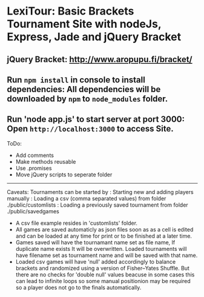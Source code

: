 LexiTour: Basic Brackets Tournament Site with nodeJs, Express, Jade and jQuery Bracket
=======================================================================
jQuery Bracket: http://www.aropupu.fi/bracket/
---
Run `npm install` in console to install dependencies:
All dependencies will be downloaded by `npm` to `node_modules` folder.
---
Run 'node app.js' to start server at port 3000:
Open `http://localhost:3000` to access Site.
---
ToDo:
* Add comments
* Make methods reusable
* Use .promises
* Move jQuery scripts to seperate folder
---
Caveats:
 Tournaments can be started by
    : Starting new and adding players manually
    : Loading a csv (comma separated values) from folder ./public/customlists
    : Loading a previously saved tournament from folder ./public/savedgames
 * A csv file example resides in 'customlists' folder.
 * All games are saved automaticly as json files soon as as a cell is edited 
    and can be loaded at any time for print or to be finished at a later time.
 * Games saved will have the tournamant name set as file name, If duplicate name
    exists It will be overwritten. Loaded tournaments will have filename set
    as tournament name and will be saved with that name.
 * Loaded csv games will have 'null' added accordingly to balance brackets and 
    randomized using a version of Fisher–Yates Shuffle. But there are no checks 
    for 'double null' values beacuse in some cases this can lead to infinite loops
    so some manual positionion may be required so a player does not go to the finals
    automatically.
